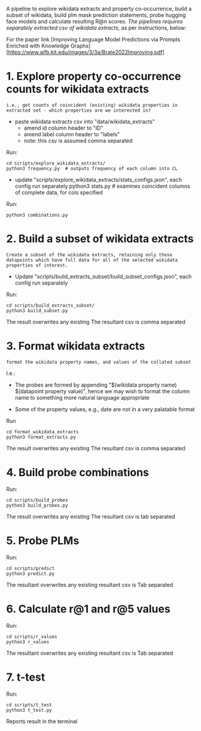 A pipeline to explore wikidata extracts and property co-occurrence, build a subset of wikidata, build plm mask prediction statements, probe hugging face models and calculate resulting R@n scores. *The pipelines requires separately extracted csv of wikidata extracts*, as per instructions, below:

For the paper link [Improving Language Model Predictions via Prompts
Enriched with Knowledge Graphs][https://www.aifb.kit.edu/images/3/3a/Brate2022Improving.pdf]

# 1. Explore property co-occurrence counts for wikidata extracts

    i.e., get counts of coincident (existing) wikidata properties in extracted set - which properties are we interested in?

* paste wikidata extracts csv into "data/wikidata_extracts"
    * amend id column header to "ID"
    * amend label column header to "labels"
    * note: this csv is assumed comma separated

Run:
```
cd scripts/explore_wikidata_extracts/
python3 frequency.py  # outputs frequency of each column into CL
```

* update "scripts/explore_wikidata_extracts/stats_configs.json", each config run separately
python3 stats.py  # examines coincident columns of complete data, for cols specified

Run: 
```
python3 combinations.py
```


# 2. Build a subset of wikidata extracts

    Create a subset of the wikidata extracts, retaining only those datapoints which have full data for all of the selected wikidata properties of interest.

* Update "scripts/build_extracts_subset/build_subset_configs.json", each config run separately

Run:
```
cd scripts/build_extracts_subset/
python3 build_subset.py
```

The result overwrites any existing
The resultant csv is comma separated


# 3. Format wikidata extracts

    format the wikidata property names, and values of the collated subset

I.e.:
* The probes are formed by appending "$(wikidata property name) $(datapoint property value)", hence we may wish to format the column name to something more natural language appropriate

* Some of the property values, e.g., date are not in a very palatable format

Run
```
cd format_wikidata_extracts
python3 format_extracts.py
```

The result overwrites any existing
The resultant csv is comma separated


# 4. Build probe combinations

Run:
```
cd scripts/build_probes
python3 build_probes.py
```

The result overwrites any existing
The resultant csv is tab separated


# 5. Probe PLMs

Run:
```
cd scripts/predict
python3 predict.py
```

The resultant overwrites any existing
resultant csv is Tab separated


# 6. Calculate r@1 and r@5 values

Run:
```
cd scripts/r_values
python3 r_values
```

The resultant overwrites any existing
resultant csv is Tab separated

# 7. t-test 

Run:
```
cd scripts/t_test
python3 t_test.py
```

Reports result in the terminal
